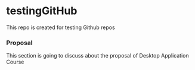 # testingGitHub
This repo is created for testing Github repos

### Proposal

This section is going to discuss about the proposal of Desktop Application Course
